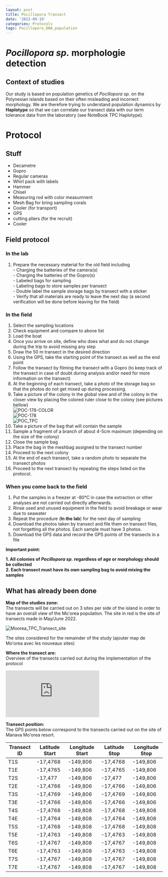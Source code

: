 ```yaml
---
layout: post
title: Pocillopora Transect
date: '2022-09-19'
categories: Protocols
tags: Pocillopora_DNA_population
---
```

# *Pocillopora sp.* morphologie detection

## Context of studies 

Our study is based on population genetics of *Pocillopora sp.* on the Polynesian islands based on their often misleading and incorrect morphology. We are therefore trying to understand population dynamics by **Haplotype** so that we can correlate our transect data with our term tolerance data from the laboratory (see NoteBook TPC Haplotype). 

# Protocol
## Stuff 
- Decametre
- Gopro
- Regular cameras
- Whirl pack with labels 
- Hammer 
- Chisel
- Measuring rod with color measumnent 
- Mesh Bag for bring sampling corals
- Cooler (for transport) 
- GPS
- cutting pliers (for the recruit)
- Cooler

## Field protocol

### In the lab
1. Prepare the necessary material for the old field including   
			- Charging the batteries of the camera(s)  
			- Charging the batteries of the Gopro(s)   
			- Labeled bags for sampling   
			- Labeling bags to store samples per transect   
			- Double label the sample storage bags by transect with a sticker   
			- Verify that all materials are ready to leave the next day (a second verification 			  will be done before leaving for the field)   
			
### In the field
1. Select the sampling locations 
2. Check equipment and compare to above list 
3. Load the boat 
4. Once you arrive on site, define who does what and do not change during the trip to avoid missing any step
5. Draw the 50 m transect in the desired direction
6. Using the GPS, take the starting point of the transect as well as the end point
7. Follow the transect by filming the transect with a Gopro (to keep track of the transect in case of doubt during analysis and/or need for more information on the transect)
8. At the beginning of each transect, take a photo of the storage bag so that the photos do not get mixed up during processing.
9. Take a picture of the colony in the global view and of the colony in the closer view by placing the colored ruler close to the colony (see pictures bellow)  
![POC-178-COLOR](https://pierrickharnay.github.io/PierrickHarnay_Notebook/images/POC-178-COLOR.JPG)  
![POC-178](https://pierrickharnay.github.io/PierrickHarnay_Notebook/images/POC-178.JPG)      
![POC_TPC](https://pierrickharnay.github.io/PierrickHarnay_Notebook/images/POC_TPC.JPG) 
10. Take a picture of the bag that will contain the sample  
11. Sample a fragment of a branch of about 4-5cm maximum (depending on the size of the colony)
12. Close the sample bag
13. Place the bag in the meshbag assigned to the transect number
14. Proceed to the next colony 
15. At the end of each transect, take a random photo to separate the transect photos
16. Proceed to the next transect by repeating the steps listed on the protocol.

### When you come back to the field   
1. Put the samples in a freezer at -80°C in case the extraction or other analyses are not carried out directly afterwards.
2. Rinse used and unused equipment in the field to avoid breakage or wear due to seawater
3. Repeat the procedure (**In the lab**) for the next day of sampling
4. Download the photos taken by transect and file them on transect files, not forgetting all the photos. Each sample must have 3 photos.
5. Download the GPS data and record the GPS points of the transects in a file

**Important point:**   

**1. All colonies of *Pocillopora sp.* regardless of age or morphology should be collected**  
**2. Each transect must have its own sampling bag to avoid mixing the samples**

## What has already been done  
**Map of the studies zone:**  
The transects will be carried out on 3 sites per side of the island in order to have an overall view of the Mo'orea population. The site in red is the site of transects made in May/June 2022.
  
![Moorea_TPC_Transect_site](https://pierrickharnay.github.io/PierrickHarnay_Notebook/images/Moorea_TPC_Transect_site.jpg)

The sites considered for the remainder of the study (ajouter map de Mo'orea avec les nouveaux sites)



**Where the transect are:**  
Overview of the transects carried out during the implementation of the protocol

![colonymap](https://pierrickharnay.github.io/PierrickHarnay_Notebook/images/colonymap.pdf) 

**Transect position:**  
The GPS points below correspond to the transects carried out on the site of Manava Mo'orea resort. 

| Transect ID | Latitude Start | Longitude Start | Latitude Stop | Longitude Stop |
|-------------|----------------|-----------------|---------------|----------------|
| T1S         |       -17,4768 |        -149,806 |      -17,4768 |       -149,806 |
| T1E         |       -17,4765 |        -149,806 |      -17,4765 |       -149,806 |
| T2S         |        -17,477 |        -149,806 |       -17,477 |       -149,806 |
| T2E         |       -17,4766 |        -149,806 |      -17,4766 |       -149,806 |
| T3S         |       -17,4769 |        -149,806 |      -17,4769 |       -149,806 |
| T3E         |       -17,4766 |        -149,806 |      -17,4766 |       -149,806 |
| T4S         |       -17,4768 |        -149,808 |      -17,4768 |       -149,808 |
| T4E         |       -17,4764 |        -149,808 |      -17,4764 |       -149,808 |
| T5S         |       -17,4768 |        -149,808 |      -17,4768 |       -149,808 |
| T5E         |       -17,4763 |        -149,808 |      -17,4763 |       -149,808 |
| T6S         |       -17,4767 |        -149,808 |      -17,4767 |       -149,808 |
| T6E         |       -17,4763 |        -149,808 |      -17,4763 |       -149,808 |
| T7S         |       -17,4767 |        -149,808 |      -17,4767 |       -149,808 |
| T7E         |       -17,4767 |        -149,808 |      -17,4767 |       -149,808 |



